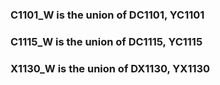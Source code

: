 
### C1101_W is the union of DC1101, YC1101
### C1115_W is the union of DC1115, YC1115
### X1130_W is the union of DX1130, YX1130
